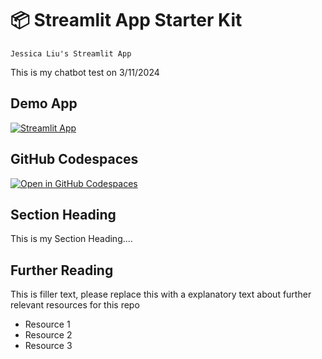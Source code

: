 # 📦 Streamlit App Starter Kit 
```
Jessica Liu's Streamlit App
```

This is my chatbot test on 3/11/2024

## Demo App

[![Streamlit App](https://static.streamlit.io/badges/streamlit_badge_black_white.svg)](https://app-starter-kit.streamlit.app/)

## GitHub Codespaces

[![Open in GitHub Codespaces](https://github.com/codespaces/badge.svg)](https://codespaces.new/streamlit/app-starter-kit?quickstart=1)

## Section Heading

This is my Section Heading....

## Further Reading

This is filler text, please replace this with a explanatory text about further relevant resources for this repo
- Resource 1
- Resource 2
- Resource 3
